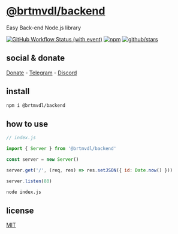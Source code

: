 # [@brtmvdl/backend](https://www.npmjs.com/package/@brtmvdl/backend)

Easy Back-end Node.js library

[![GitHub Workflow Status (with event)](https://img.shields.io/github/actions/workflow/status/brtmvdl/backend/npm-publish.yml?label=GitHub%20Actions&link=https%3A%2F%2Fgithub.com%2Fbrtmvdl%2Fbackend%2Factions%2Fworkflows%2Fnpm-publish.yml)](https://github.com/brtmvdl/backend/actions/workflows/npm-publish.yml) [![npm](https://img.shields.io/npm/dw/%40brtmvdl/backend?label=NPM%20Weekly%20Downloads)](https://www.npmjs.com/package/@brtmvdl/backend) [![github/stars](https://img.shields.io/github/stars/brtmvdl/backend?style=social)](https://img.shields.io/github/stars/brtmvdl/backend?style=social) 

## social & donate

[Donate](https://link.mercadopago.com.br/brtmvdl) - [Telegram](https://t.me/+KRmg5MlqgMk0MTg5) - [Discord](https://discord.gg/aD2pZr4A)

## install

```sh
npm i @brtmvdl/backend
```

## how to use

```js
// index.js

import { Server } from '@brtmvdl/backend'

const server = new Server()

server.get('/', (req, res) => res.setJSON({ id: Date.now() }))

server.listen(80)
```

```sh
node index.js
```

## license

[MIT](./LICENSE)
